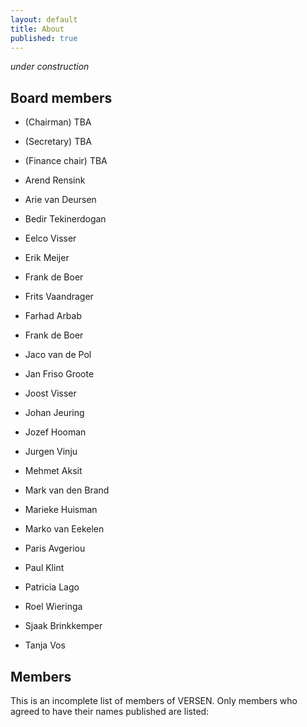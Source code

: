 ```yaml
---
layout: default
title: About
published: true
---
```


_under construction_

## Board members

* (Chairman) TBA
* (Secretary) TBA
* (Finance chair) TBA

* Arend Rensink
* Arie van Deursen
* Bedir Tekinerdogan
* Eelco Visser
* Erik Meijer
* Frank de Boer
* Frits Vaandrager
* Farhad Arbab
* Frank de Boer
* Jaco van de Pol
* Jan Friso Groote
* Joost Visser
* Johan Jeuring
* Jozef Hooman
* Jurgen Vinju
* Mehmet Aksit
* Mark van den Brand
* Marieke Huisman
* Marko van Eekelen
* Paris Avgeriou
* Paul Klint
* Patricia Lago
* Roel Wieringa
* Sjaak Brinkkemper
* Tanja Vos

## Members

This is an incomplete list of members of VERSEN. Only members who agreed to have their names published are listed:

